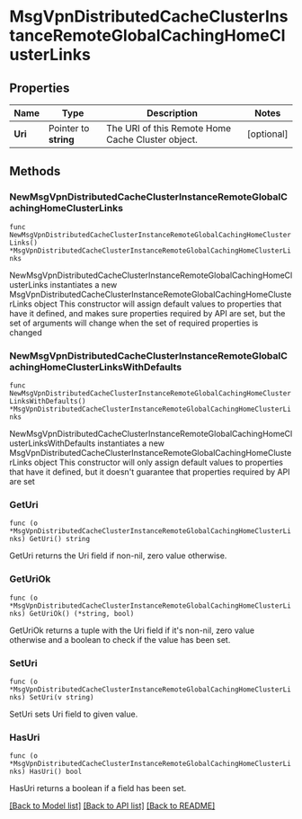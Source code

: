 # MsgVpnDistributedCacheClusterInstanceRemoteGlobalCachingHomeClusterLinks

## Properties

Name | Type | Description | Notes
------------ | ------------- | ------------- | -------------
**Uri** | Pointer to **string** | The URI of this Remote Home Cache Cluster object. | [optional] 

## Methods

### NewMsgVpnDistributedCacheClusterInstanceRemoteGlobalCachingHomeClusterLinks

`func NewMsgVpnDistributedCacheClusterInstanceRemoteGlobalCachingHomeClusterLinks() *MsgVpnDistributedCacheClusterInstanceRemoteGlobalCachingHomeClusterLinks`

NewMsgVpnDistributedCacheClusterInstanceRemoteGlobalCachingHomeClusterLinks instantiates a new MsgVpnDistributedCacheClusterInstanceRemoteGlobalCachingHomeClusterLinks object
This constructor will assign default values to properties that have it defined,
and makes sure properties required by API are set, but the set of arguments
will change when the set of required properties is changed

### NewMsgVpnDistributedCacheClusterInstanceRemoteGlobalCachingHomeClusterLinksWithDefaults

`func NewMsgVpnDistributedCacheClusterInstanceRemoteGlobalCachingHomeClusterLinksWithDefaults() *MsgVpnDistributedCacheClusterInstanceRemoteGlobalCachingHomeClusterLinks`

NewMsgVpnDistributedCacheClusterInstanceRemoteGlobalCachingHomeClusterLinksWithDefaults instantiates a new MsgVpnDistributedCacheClusterInstanceRemoteGlobalCachingHomeClusterLinks object
This constructor will only assign default values to properties that have it defined,
but it doesn't guarantee that properties required by API are set

### GetUri

`func (o *MsgVpnDistributedCacheClusterInstanceRemoteGlobalCachingHomeClusterLinks) GetUri() string`

GetUri returns the Uri field if non-nil, zero value otherwise.

### GetUriOk

`func (o *MsgVpnDistributedCacheClusterInstanceRemoteGlobalCachingHomeClusterLinks) GetUriOk() (*string, bool)`

GetUriOk returns a tuple with the Uri field if it's non-nil, zero value otherwise
and a boolean to check if the value has been set.

### SetUri

`func (o *MsgVpnDistributedCacheClusterInstanceRemoteGlobalCachingHomeClusterLinks) SetUri(v string)`

SetUri sets Uri field to given value.

### HasUri

`func (o *MsgVpnDistributedCacheClusterInstanceRemoteGlobalCachingHomeClusterLinks) HasUri() bool`

HasUri returns a boolean if a field has been set.


[[Back to Model list]](../README.md#documentation-for-models) [[Back to API list]](../README.md#documentation-for-api-endpoints) [[Back to README]](../README.md)


